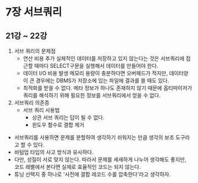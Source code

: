 # 7장 서브쿼리
## 21강 ~ 22강

1. 서브 쿼리의 문제점
   - 연산 비용 추가
     실체적인 데이터를 저장하고 있지 않는다는 것은 서브쿼리에 접근할 때마다 SELECT구문을 실행해서 데이터를 만들어야 한다.
   - 데이터 I/O 비용 발생
     메모리 용량이 충분하다면 오버헤드가 적지만, 데이터양이 큰 경우에는 DBMS가 저장소에 있는 파일에 결과를 쓸 때도 있다.
   - 최적화를 받을 수 없다.
     메타 정보가 하나도 존재하지 않기 때문에 옵티마이저가 쿼리를 해석하기 위해 필요한 정보를 서브쿼리에서 얻을 수 없다.
2. 서브쿼리 의존증
   - 서브 쿼리 사용법
     - 상관 서브 쿼리는 답이 될 수 없다.
     - 윈도우 함수로 결합 제거

- 서브쿼리를 사용하면 문제를 분할하여 생각하기 쉬워지는 만큼 생각의 보조 도구라고 할 수 있다.
- 바텀업 타입의 사고 방식과 유사하다.
- 다만, 성질이 서로 맞지 않는다. 따라서 문제를 세세하게 나누어 생각해도 좋지만, 코드 레벨에서 본다면 실제로 효율적인 코드는 되지 않는다.
- 튜닝 선택지 중 하나로 '사전에 결합 레코드 수를 압축한다'라고 생각하자.
